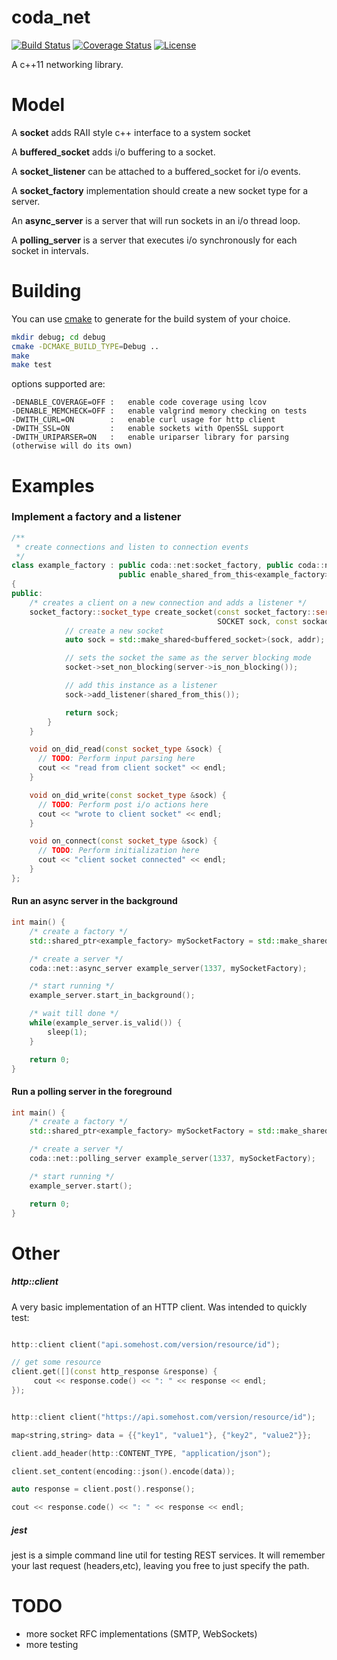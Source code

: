 coda_net
======

[![Build Status](http://img.shields.io/travis/ryjen/net/master.svg)](https://travis-ci.org/ryjen/net)
[![Coverage Status](http://img.shields.io/coveralls/ryjen/net/master.svg)](https://coveralls.io/github/ryjen/net?branch=master)
[![License](http://img.shields.io/:license-mit-blue.svg)](http://ryjen.mit-license.org)

A c++11 networking library.

Model
=====

A **socket** adds RAII style c++ interface to a system socket

A **buffered_socket** adds i/o buffering to a socket.

A **socket_listener** can be attached to a buffered_socket for i/o events.

A **socket_factory** implementation should create a new socket type for a server.

An **async_server** is a server that will run sockets in an i/o thread loop.

A **polling_server** is a server that executes i/o synchronously for each socket in intervals.


Building
========

You can use [cmake](https://cmake.org) to generate for the build system of your choice.

```bash
mkdir debug; cd debug
cmake -DCMAKE_BUILD_TYPE=Debug ..
make
make test
```

options supported are:

    -DENABLE_COVERAGE=OFF :   enable code coverage using lcov
    -DENABLE_MEMCHECK=OFF :   enable valgrind memory checking on tests
    -DWITH_CURL=ON        :   enable curl usage for http client
    -DWITH_SSL=ON         :   enable sockets with OpenSSL support
    -DWITH_URIPARSER=ON   :   enable uriparser library for parsing (otherwise will do its own)


Examples
========

### Implement a factory and a listener

```c++
/**
 * create connections and listen to connection events
 */
class example_factory : public coda::net:socket_factory, public coda::net::buffered_socket_listener,
                        public enable_shared_from_this<example_factory>
{
public:
    /* creates a client on a new connection and adds a listener */
    socket_factory::socket_type create_socket(const socket_factory::server_type &server,
                                              SOCKET sock, const sockaddr_in &addr) {
            // create a new socket
            auto sock = std::make_shared<buffered_socket>(sock, addr);

            // sets the socket the same as the server blocking mode
            socket->set_non_blocking(server->is_non_blocking());

            // add this instance as a listener
            sock->add_listener(shared_from_this());

            return sock;
        }
  	}

    void on_did_read(const socket_type &sock) {
      // TODO: Perform input parsing here
      cout << "read from client socket" << endl;
    }

    void on_did_write(const socket_type &sock) {
      // TODO: Perform post i/o actions here
      cout << "wrote to client socket" << endl;
    }

    void on_connect(const socket_type &sock) {
      // TODO: Perform initialization here
      cout << "client socket connected" << endl;
    }
};
```

#### Run an async server in the background

```c++
int main() {
    /* create a factory */
    std::shared_ptr<example_factory> mySocketFactory = std::make_shared<example_factory>();

    /* create a server */
    coda::net::async_server example_server(1337, mySocketFactory);

    /* start running */
    example_server.start_in_background();

    /* wait till done */
    while(example_server.is_valid()) {
        sleep(1);
    }

    return 0;
}

```


#### Run a polling server in the foreground

```c++
int main() {
    /* create a factory */
    std::shared_ptr<example_factory> mySocketFactory = std::make_shared<example_factory>();

    /* create a server */
    coda::net::polling_server example_server(1337, mySocketFactory);

    /* start running */
    example_server.start();

    return 0;
}

```

Other
=====

##### http::client
 
 A very basic implementation of an HTTP client. Was intended to quickly test:

```c++

http::client client("api.somehost.com/version/resource/id");

// get some resource
client.get([](const http_response &response) {
     cout << response.code() << ": " << response << endl;
});
```

```c++

http::client client("https://api.somehost.com/version/resource/id");

map<string,string> data = {{"key1", "value1"}, {"key2", "value2"}};

client.add_header(http::CONTENT_TYPE, "application/json");

client.set_content(encoding::json().encode(data));

auto response = client.post().response();

cout << response.code() << ": " << response << endl;

```

##### jest

jest is a simple command line util for testing REST services.  It will remember your last request (headers,etc), leaving you free to just specify the path.

TODO
====

* more socket RFC implementations (SMTP, WebSockets)
* more testing
